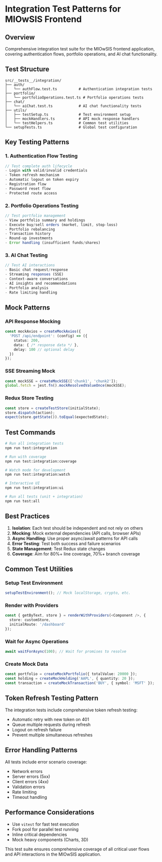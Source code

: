 # Integration Test Patterns for MIOwSIS Frontend

## Overview
Comprehensive integration test suite for the MIOwSIS frontend application, covering authentication flows, portfolio operations, and AI chat functionality.

## Test Structure
```
src/__tests__/integration/
├── auth/
│   └── authFlow.test.ts          # Authentication integration tests
├── portfolio/
│   └── portfolioOperations.test.ts # Portfolio operations tests
├── chat/
│   └── aiChat.test.ts            # AI chat functionality tests
├── utils/
│   ├── testSetup.ts              # Test environment setup
│   ├── mockHandlers.ts           # API mock response handlers
│   └── testHelpers.ts            # Common test utilities
└── setupTests.ts                 # Global test configuration
```

## Key Testing Patterns

### 1. Authentication Flow Testing
```typescript
// Test complete auth lifecycle
- Login with valid/invalid credentials
- Token refresh mechanism
- Automatic logout on token expiry
- Registration flow
- Password reset flow
- Protected route access
```

### 2. Portfolio Operations Testing
```typescript
// Test portfolio management
- View portfolio summary and holdings
- Execute buy/sell orders (market, limit, stop-loss)
- Portfolio rebalancing
- Transaction history
- Round-up investments
- Error handling (insufficient funds/shares)
```

### 3. AI Chat Testing
```typescript
// Test AI interactions
- Basic chat request/response
- Streaming responses (SSE)
- Context-aware conversations
- AI insights and recommendations
- Portfolio analysis
- Rate limiting handling
```

## Mock Patterns

### API Response Mocking
```typescript
const mockAxios = createMockAxios({
  'POST /api/endpoint': (config) => ({
    status: 200,
    data: { /* response data */ },
    delay: 100 // optional delay
  })
});
```

### SSE Streaming Mock
```typescript
const mockSSE = createMockSSE(['chunk1', 'chunk2']);
global.fetch = jest.fn().mockResolvedValueOnce(mockSSE);
```

### Redux Store Testing
```typescript
const store = createTestStore(initialState);
store.dispatch(action);
expect(store.getState()).toEqual(expectedState);
```

## Test Commands
```bash
# Run all integration tests
npm run test:integration

# Run with coverage
npm run test:integration:coverage

# Watch mode for development
npm run test:integration:watch

# Interactive UI
npm run test:integration:ui

# Run all tests (unit + integration)
npm run test:all
```

## Best Practices

1. **Isolation**: Each test should be independent and not rely on others
2. **Mocking**: Mock external dependencies (API calls, browser APIs)
3. **Async Handling**: Use proper async/await patterns for API calls
4. **Error Testing**: Test both success and failure scenarios
5. **State Management**: Test Redux state changes
6. **Coverage**: Aim for 80%+ line coverage, 70%+ branch coverage

## Common Test Utilities

### Setup Test Environment
```typescript
setupTestEnvironment(); // Mock localStorage, crypto, etc.
```

### Render with Providers
```typescript
const { getByText, store } = renderWithProviders(<Component />, {
  store: customStore,
  initialRoute: '/dashboard'
});
```

### Wait for Async Operations
```typescript
await waitForAsync(100); // Wait for promises to resolve
```

### Create Mock Data
```typescript
const portfolio = createMockPortfolio({ totalValue: 20000 });
const holding = createMockHolding('AAPL', { quantity: 20 });
const transaction = createMockTransaction('BUY', { symbol: 'MSFT' });
```

## Token Refresh Testing Pattern
The integration tests include comprehensive token refresh testing:
- Automatic retry with new token on 401
- Queue multiple requests during refresh
- Logout on refresh failure
- Prevent multiple simultaneous refreshes

## Error Handling Patterns
All tests include error scenario coverage:
- Network errors
- Server errors (5xx)
- Client errors (4xx)
- Validation errors
- Rate limiting
- Timeout handling

## Performance Considerations
- Use `vitest` for fast test execution
- Fork pool for parallel test running
- Inline critical dependencies
- Mock heavy components (Charts, 3D)

This test suite ensures comprehensive coverage of all critical user flows and API interactions in the MIOwSIS application.